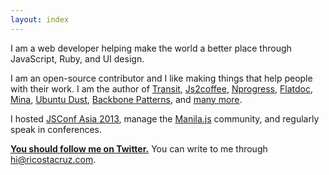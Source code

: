 ```yaml
---
layout: index
---
```


I am a web developer helping make the world a better place through 
JavaScript, Ruby, and UI design.

I am an open-source contributor and I like making things that help people
with their work. I am the author of [Transit], [Js2coffee], [Nprogress], 
     [Flatdoc], [Mina], [Ubuntu Dust], [Backbone Patterns], and [many 
     more][Github].

I hosted [JSConf Asia 2013], manage the [Manila.js] community, and regularly 
speak in conferences.

__[You should follow me on Twitter.][twitter]__ You can write to me through
[hi@ricostacruz.com].

[Transit]: http://ricostacruz.com/jquery.transit
[Flatdoc]: http://ricostacruz.com/flatdoc
[Js2coffee]: http://js2coffee.org
[NProgress]: http://ricostacruz.com/nprogress
[Mina]: https://github.com/mina-deploy/mina
[Sinatra Assetpack]: http://github.com/rstacruz/sinatra-assetpack
[Ubuntu Dust]: https://wiki.ubuntu.com/Artwork/Incoming/DustTheme
[twitter]: https://twitter.com/rstacruz
[Backbone Patterns]: https://github.com/rstacruz/backbone-patterns
[hi@ricostacruz.com]: mailto:hi@ricostacruz.com
[Manila.js]: http://manilajs.com/
[Jsconf Asia 2013]: http://2013.jsconf.asia/
[Philippine Web Designers Organization]: http://pwdo.org/
[Github]: http://github.com/rstacruz
